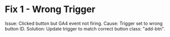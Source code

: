 # Fix 1 - Wrong Trigger
Issue: Clicked button but GA4 event not firing.
Cause: Trigger set to wrong button ID.
Solution: Update trigger to match correct button class: "add-btn".
